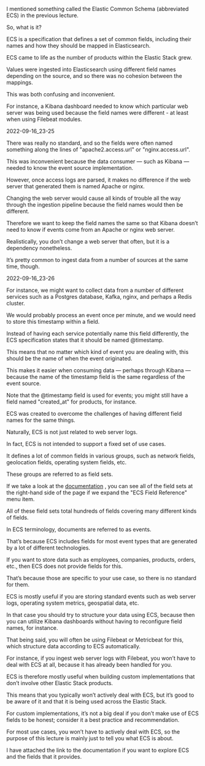 I mentioned something called the Elastic Common Schema (abbreviated ECS) in the previous lecture.

So, what is it?

 ECS is a specification that defines a set of common fields, including their names and how they should be mapped in Elasticsearch.

ECS came to life as the number of products within the Elastic Stack grew.

Values were ingested into Elasticsearch using different field names depending on the source,  and so there was no cohesion between the mappings.

This was both confusing and inconvenient.

For instance, a Kibana dashboard needed to know which particular web server was being used because the field names were different - at least when using Filebeat modules.

2022-09-16_23-25

There was really no standard, and so the fields were often named something along the lines of "apache2.access.url" or "nginx.access.url".

This was inconvenient because the data consumer — such as Kibana — needed to know the event source implementation.

However, once access logs are parsed, it makes no difference if the web server that generated them is named Apache or nginx.

Changing the web server would cause all kinds of trouble all the way through the ingestion pipeline because the field names would then be different.

Therefore we want to keep the field names the same so that Kibana doesn’t need to know if events come from an Apache or nginx web server.

Realistically, you don’t change a web server that often, but it is a dependency nonetheless.

It’s pretty common to ingest data from a number of sources at the same time, though.

2022-09-16_23-26

For instance, we might want to collect data from a number of different services such as a Postgres database, Kafka, nginx, and perhaps a Redis cluster.

We would probably process an event once per minute, and we would need to store this timestamp within a field.

Instead of having each service potentially name this field differently, the ECS specification states that it should be named @timestamp.

This means that no matter which kind of event you are dealing with, this should be the name of when the event originated.

This makes it easier when consuming data — perhaps through Kibana — because the name of the timestamp field is the same regardless of the event source.

Note that the @timestamp field is used for events; you might still have a field named  "created_at" for products, for instance.

ECS was created to overcome the challenges of having different field names for the same things.

Naturally, ECS is not just related to web server logs.

In fact, ECS is not intended to support a fixed set of use cases.

It defines a lot of common fields in various groups, such as network fields, geolocation fields, operating system fields, etc.

These groups are referred to as field sets.

If we take a look at the [documentation](https://www.elastic.co/guide/en/ecs/current/ecs-reference.html) , you can see all of the field sets at the right-hand side of the page if we expand the "ECS Field Reference" menu item.

All of these field sets total hundreds of fields covering many different kinds of fields.

In ECS terminology, documents are referred to as events.

That’s because ECS includes fields for most event types that are generated by a lot of different technologies.

If you want to store data such as employees, companies, products, orders, etc., then ECS does not provide fields for this.

That’s because those are specific to your use case, so there is no standard for them.

ECS is mostly useful if you are storing standard events such as web server logs, operating system metrics, geospatial data, etc.

In that case you should try to structure your data using ECS, because then you can utilize Kibana dashboards without having to reconfigure field names, for instance.

That being said, you will often be using Filebeat or Metricbeat for this, which structure data according to ECS automatically.

For instance, if you ingest web server logs with Filebeat, you won’t have to deal with ECS at all, because it has already been handled for you.

ECS is therefore mostly useful when building custom implementations that don’t involve other Elastic Stack products.

This means that you typically won’t actively deal with ECS, but it’s good to be aware of it and that it is being used across the Elastic Stack.

For custom implementations, it’s not a big deal if you don’t make use of ECS fields to be honest; consider it a best practice and recommendation.

For most use cases, you won’t have to actively deal with ECS, so the purpose of this lecture is mainly just to tell you what ECS is about.

I have attached the link to the documentation if you want to explore ECS and the fields that it provides.

